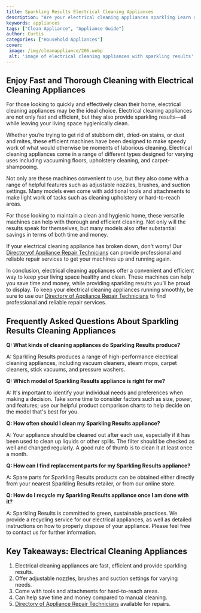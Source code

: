```yaml
---
title: Sparkling Results Electrical Cleaning Appliances
description: "Are your electrical cleaning appliances sparkling Learn about the best ways to keep your appliances running at optimal levels and get back those dazzling results"
keywords: appliances
tags: ["Clean Appliance", "Appliance Guide"]
author: Curtis
categories: ["Household Appliances"]
cover: 
 image: /img/cleanappliance/206.webp
 alt: 'image of electrical cleaning appliances with sparkling results'
---
```

## Enjoy Fast and Thorough Cleaning with Electrical Cleaning Appliances
For those looking to quickly and effectively clean their home, electrical cleaning appliances may be the ideal choice. Electrical cleaning appliances are not only fast and efficient, but they also provide sparkling results—all while leaving your living space hygienically clean.

Whether you’re trying to get rid of stubborn dirt, dried-on stains, or dust and mites, these efficient machines have been designed to make speedy work of what would otherwise be moments of laborious cleaning. Electrical cleaning appliances come in a range of different types designed for varying uses including vacuuming floors, upholstery cleaning, and carpet-shampooing.

Not only are these machines convenient to use, but they also come with a range of helpful features such as adjustable nozzles, brushes, and suction settings. Many models even come with additional tools and attachments to make light work of tasks such as cleaning upholstery or hard-to-reach areas.

For those looking to maintain a clean and hygienic home, these versatile machines can help with thorough and efficient cleaning. Not only will the results speak for themselves, but many models also offer substantial savings in terms of both time and money. 

If your electrical cleaning appliance has broken down, don't worry! Our [Directoryof Appliance Repair Technicians](./pages/appliance-repair-technicians) can provide professional and reliable repair services to get your machines up and running again. 

In conclusion, electrical cleaning appliances offer a convenient and efficient way to keep your living space healthy and clean. These machines can help you save time and money, while providing sparkling results you’ll be proud to display. To keep your electrical cleaning appliances running smoothly, be sure to use our [Directory of Appliance Repair Technicians](./pages/appliance-repair-technicians) to find professional and reliable repair services.

## Frequently Asked Questions About Sparkling Results Cleaning Appliances

**Q: What kinds of cleaning appliances do Sparkling Results produce?**

A: Sparkling Results produces a range of high-performance electrical cleaning appliances, including vacuum cleaners, steam mops, carpet cleaners, stick vacuums, and pressure washers. 

**Q: Which model of Sparkling Results appliance is right for me?**

A: It's important to identify your individual needs and preferences when making a decision. Take some time to consider factors such as size, power, and features; use our helpful product comparison charts to help decide on the model that's best for you.

**Q: How often should I clean my Sparkling Results appliance?**

A: Your appliance should be cleaned out after each use, especially if it has been used to clean up liquids or other spills. The filter should be checked as well and changed regularly. A good rule of thumb is to clean it at least once a month. 

**Q: How can I find replacement parts for my Sparkling Results appliance?**

A: Spare parts for Sparkling Results products can be obtained either directly from your nearest Sparkling Results retailer, or from our online store. 

**Q: How do I recycle my Sparkling Results appliance once I am done with it?**

A: Sparkling Results is committed to green, sustainable practices. We provide a recycling service for our electrical appliances, as well as detailed instructions on how to properly dispose of your appliance. Please feel free to contact us for further information.

## Key Takeaways: Electrical Cleaning Appliances 
1. Electrical cleaning appliances are fast, efficient and provide sparkling results. 
2. Offer adjustable nozzles, brushes and suction settings for varying needs. 
3. Come with tools and attachments for hard-to-reach areas. 
4. Can help save time and money compared to manual cleaning. 
5. [Directory of Appliance Repair Technicians](./pages/appliance-repair-technicians) available for repairs.
